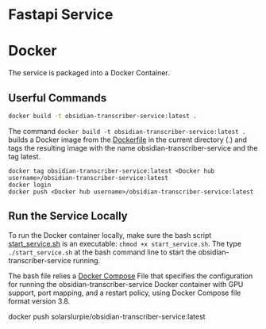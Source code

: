 # Fastapi Service


# Docker
The service is packaged into a Docker Container.

## Userful Commands
```bash
docker build -t obsidian-transcriber-service:latest .
```

The command `docker build -t obsidian-transcriber-service:latest .` builds a Docker image from the [Dockerfile](../../dockerfile) in the current directory (.) and tags the resulting image with the name obsidian-transcriber-service and the tag latest.

```
docker tag obsidian-transcriber-service:latest <Docker hub username>/obsidian-transcriber-service:latest
docker login
docker push <Docker hub username>/obsidian-transcriber-service:latest

```


## Run the Service Locally
To run the Docker container locally, make sure the bash script [start_service.sh](../../start_service.sh) is an executable: `chmod +x start_service.sh`.  The type `./start_service.sh` at the bash command line to start the obsidian-transcriber-service running.

The bash file relies a [Docker Compose](../../docker-compose.yml) File that specifies the configuration for running the obsidian-transcriber-service Docker container with GPU support, port mapping, and a restart policy, using Docker Compose file format version 3.8.

docker push solarslurpie/obsidian-transcriber-service:latest
